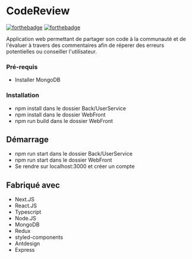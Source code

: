 # CodeReview

[![forthebadge](http://forthebadge.com/images/badges/built-with-love.svg)](http://forthebadge.com)  [![forthebadge](http://forthebadge.com/images/badges/powered-by-electricity.svg)](http://forthebadge.com)

Application web permettant de partager son code à la communauté et de l'évaluer à travers des commentaires afin de réperer des erreurs potentielles ou conseiller l'utilisateur.

### Pré-requis

- Installer MongoDB

### Installation

- npm install dans le dossier Back/UserService
- npm install dans le dossier WebFront
- npm run build dans le dossier WebFront

## Démarrage

- npm run start dans le dossier Back/UserService
- npm run start dans le dossier WebFront
- Se rendre sur localhost:3000 et créer un compte

## Fabriqué avec

- Next.JS
- React.JS
- Typescript
- Node.JS
- MongoDB
- Redux
- styled-components
- Antdesign
- Express
